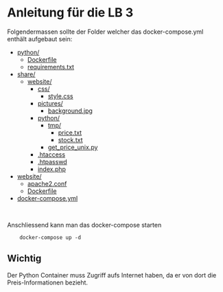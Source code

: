 # Anleitung für die LB 3

Folgendermassen sollte der Folder welcher das docker-compose.yml enthält aufgebaut sein:

* [python/](.\docker\python)
  * [Dockerfile](.\docker\python\Dockerfile)
  * [requirements.txt](.\docker\python\requirements.txt)
* [share/](.\docker\share)
  * [website/](.\docker\share\website)
    * [css/](.\docker\share\website\css)
      * [style.css](.\docker\share\website\css\style.css)
    * [pictures/](.\docker\share\website\pictures)
      * [background.jpg](.\docker\share\website\pictures\background.jpg)
    * [python/](.\docker\share\website\python)
      * [tmp/](.\docker\share\website\python\tmp)
        * [price.txt](.\docker\share\website\python\tmp\price.txt)
        * [stock.txt](.\docker\share\website\python\tmp\stock.txt)
      * [get_price_unix.py](.\docker\share\website\python\get_price_unix.py)
    * [.htaccess](.\docker\share\website\.htaccess)
    * [.htpasswd](.\docker\share\website\.htpasswd)
    * [index.php](.\docker\share\website\index.php)
* [website/](.\docker\website)
  * [apache2.conf](.\docker\website\apache2.conf)
  * [Dockerfile](.\docker\website\Dockerfile)
* [docker-compose.yml](.\docker\docker-compose.yml)
</br>

Anschliessend kann man das docker-compose starten

        docker-compose up -d

## Wichtig

Der Python Container muss Zugriff aufs Internet haben, da er von dort die Preis-Informationen bezieht.
